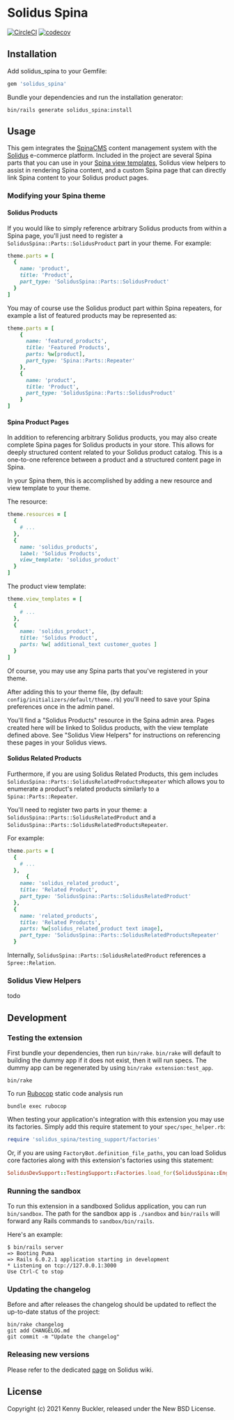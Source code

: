 # Solidus Spina

[![CircleCI](https://circleci.com/gh/solidusio-contrib/solidus_spina.svg?style=shield)](https://circleci.com/gh/solidusio-contrib/solidus_spina)
[![codecov](https://codecov.io/gh/solidusio-contrib/solidus_spina/branch/master/graph/badge.svg)](https://codecov.io/gh/solidusio-contrib/solidus_spina)

<!-- Explain what your extension does. -->

## Installation

Add solidus_spina to your Gemfile:

```ruby
gem 'solidus_spina'
```

Bundle your dependencies and run the installation generator:

```shell
bin/rails generate solidus_spina:install
```

## Usage

This gem integrates the [SpinaCMS](https://github.com/SpinaCMS/Spina) content management system with the [Solidus](https://github.com/solidusio/solidus) e-commerce platform. Included in the project are several Spina parts that you can use in your [Spina view templates](https://www.spinacms.com/guide/themes/view-templates), Solidus view helpers to assist in rendering Spina content, and a custom Spina page that can directly link Spina content to your Solidus product pages.

### Modifying your Spina theme

#### Solidus Products

If you would like to simply reference arbitrary Solidus products from within a Spina page, you'll just need to register a `SolidusSpina::Parts::SolidusProduct` part in your theme. For example:

```ruby
theme.parts = [
  {
    name: 'product',
    title: 'Product',
    part_type: 'SolidusSpina::Parts::SolidusProduct'
  }
]
```

You may of course use the Solidus product part within Spina repeaters, for example a list of featured products may be represented as:

```ruby
theme.parts = [
    {
      name: 'featured_products',
      title: 'Featured Products',
      parts: %w[product],
      part_type: 'Spina::Parts::Repeater'
    },
    {
      name: 'product',
      title: 'Product',
      part_type: 'SolidusSpina::Parts::SolidusProduct'
    }
]
```

#### Spina Product Pages

In addition to referencing arbitrary Solidus products, you may also create complete Spina pages for Solidus products in your store. This allows for deeply structured content related to your Solidus product catalog. This is a one-to-one reference between a product and a structured content page in Spina.

In your Spina them, this is accomplished by adding a new resource and view template to your theme.

The resource:

```ruby
theme.resources = [
  {
    # ...
  },
  {
    name: 'solidus_products',
    label: 'Solidus Products',
    view_template: 'solidus_product'
  }
]
```

The product view template:

```ruby
theme.view_templates = [
  {
    # ...
  },
  {
    name: 'solidus_product',
    title: 'Solidus Product',
    parts: %w[ additional_text customer_quotes ]
  }
]
```

Of course, you may use any Spina parts that you've registered in your theme.

After adding this to your theme file, (by default: `config/initializers/default/theme.rb`) you'll need to save your Spina preferences once in the admin panel.

You'll find a "Solidus Products" resource in the Spina admin area. Pages created here will be linked to Solidus products, with the view template defined above. See "Solidus View Helpers" for instructions on referencing these pages in your Solidus views.

#### Solidus Related Products

Furthermore, if you are using Solidus Related Products, this gem includes `SolidusSpina::Parts::SolidusRelatedProductsRepeater` which allows you to enumerate a product's related products similarly to a `Spina::Parts::Repeater`.

You'll need to register two parts in your theme: a `SolidusSpina::Parts::SolidusRelatedProduct` and a `SolidusSpina::Parts::SolidusRelatedProductsRepeater`.

For example:

```ruby
theme.parts = [
  {
    # ...
  },
      {
    name: 'solidus_related_product',
    title: 'Related Product',
    part_type: 'SolidusSpina::Parts::SolidusRelatedProduct'
  },
  {
    name: 'related_products',
    title: 'Related Products',
    parts: %w[solidus_related_product text image],
    part_type: 'SolidusSpina::Parts::SolidusRelatedProductsRepeater'
  }
```

Internally, `SolidusSpina::Parts::SolidusRelatedProduct` references a `Spree::Relation`.

### Solidus View Helpers

todo

## Development

### Testing the extension

First bundle your dependencies, then run `bin/rake`. `bin/rake` will default to building the dummy
app if it does not exist, then it will run specs. The dummy app can be regenerated by using
`bin/rake extension:test_app`.

```shell
bin/rake
```

To run [Rubocop](https://github.com/bbatsov/rubocop) static code analysis run

```shell
bundle exec rubocop
```

When testing your application's integration with this extension you may use its factories.
Simply add this require statement to your `spec/spec_helper.rb`:

```ruby
require 'solidus_spina/testing_support/factories'
```

Or, if you are using `FactoryBot.definition_file_paths`, you can load Solidus core
factories along with this extension's factories using this statement:

```ruby
SolidusDevSupport::TestingSupport::Factories.load_for(SolidusSpina::Engine)
```

### Running the sandbox

To run this extension in a sandboxed Solidus application, you can run `bin/sandbox`. The path for
the sandbox app is `./sandbox` and `bin/rails` will forward any Rails commands to
`sandbox/bin/rails`.

Here's an example:

```
$ bin/rails server
=> Booting Puma
=> Rails 6.0.2.1 application starting in development
* Listening on tcp://127.0.0.1:3000
Use Ctrl-C to stop
```

### Updating the changelog

Before and after releases the changelog should be updated to reflect the up-to-date status of
the project:

```shell
bin/rake changelog
git add CHANGELOG.md
git commit -m "Update the changelog"
```

### Releasing new versions

Please refer to the dedicated [page](https://github.com/solidusio/solidus/wiki/How-to-release-extensions) on Solidus wiki.

## License

Copyright (c) 2021 Kenny Buckler, released under the New BSD License.
